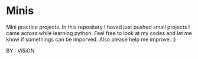 # Minis

Mini practice projects.
In this repositary I haved just pushed small projects I came across while learning python.
Feel free to look at my codes and let me know if somethings can be imporved.
Also please help me improve.
:)

BY :
  Vi5iON
